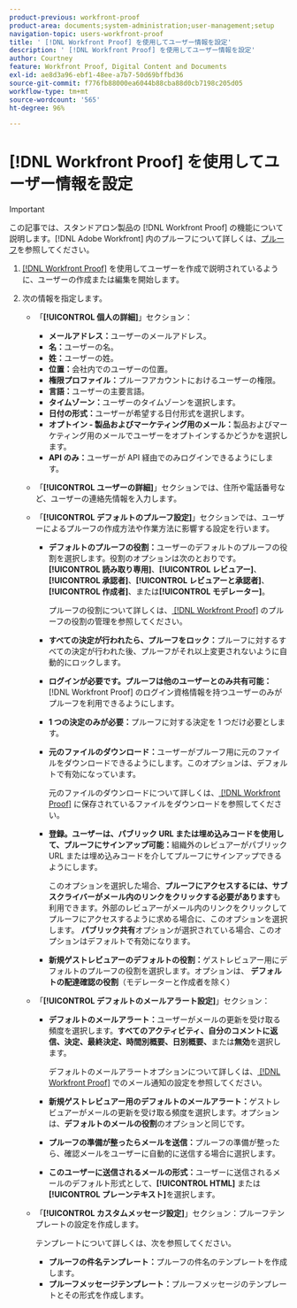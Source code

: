 ```yaml
---
product-previous: workfront-proof
product-area: documents;system-administration;user-management;setup
navigation-topic: users-workfront-proof
title: ' [!DNL Workfront Proof] を使用してユーザー情報を設定'
description: ' [!DNL Workfront Proof] を使用してユーザー情報を設定'
author: Courtney
feature: Workfront Proof, Digital Content and Documents
exl-id: ae8d3a96-ebf1-48ee-a7b7-50d69bffbd36
source-git-commit: f776fb88000ea6044b88cba88d0cb7198c205d05
workflow-type: tm+mt
source-wordcount: '565'
ht-degree: 96%

---
```


# [!DNL Workfront Proof] を使用してユーザー情報を設定

>[!IMPORTANT]
>
>この記事では、スタンドアロン製品の [!DNL Workfront Proof] の機能について説明します。[!DNL Adobe Workfront] 内のプルーフについて詳しくは、[プルーフ](../../../review-and-approve-work/proofing/proofing.md)を参照してください。

1. [ [!DNL Workfront Proof]](../../../workfront-proof/wp-mnguserscontacts/users/create-users.md) を使用してユーザーを作成で説明されているように、ユーザーの作成または編集を開始します。
1. 次の情報を指定します。

   * 「**[!UICONTROL 個人の詳細]**」セクション：

      * **メールアドレス：**&#x200B;ユーザーのメールアドレス。
      * **名：**&#x200B;ユーザーの名。
      * **姓：**&#x200B;ユーザーの姓。
      * **位置：**&#x200B;会社内でのユーザーの位置。
      * **権限プロファイル：**&#x200B;プルーフアカウントにおけるユーザーの権限。
      * **言語：**&#x200B;ユーザーの主要言語。
      * **タイムゾーン：**&#x200B;ユーザーのタイムゾーンを選択します。
      * **日付の形式：**&#x200B;ユーザーが希望する日付形式を選択します。
      * **オプトイン - 製品およびマーケティング用のメール：**&#x200B;製品およびマーケティング用のメールでユーザーをオプトインするかどうかを選択します。
      * **API のみ：**&#x200B;ユーザーが API 経由でのみログインできるようにします。

   * 「**[!UICONTROL ユーザーの詳細]**」セクションでは、住所や電話番号など、ユーザーの連絡先情報を入力します。
   * 「**[!UICONTROL デフォルトのプルーフ設定]**」セクションでは、ユーザーによるプルーフの作成方法や作業方法に影響する設定を行います。

      * **デフォルトのプルーフの役割：**&#x200B;ユーザーのデフォルトのプルーフの役割を選択します。役割のオプションは次のとおりです。**[!UICONTROL 読み取り専用]**、**[!UICONTROL レビュアー]**、**[!UICONTROL 承認者]**、**[!UICONTROL レビュアーと承認者]**、**[!UICONTROL 作成者]**、または&#x200B;**[!UICONTROL モデレーター]**。

        プルーフの役割について詳しくは、[ [!DNL Workfront Proof]](../../../workfront-proof/wp-work-proofsfiles/share-proofs-and-files/manage-proof-roles.md) のプルーフの役割の管理を参照してください。

      * **すべての決定が行われたら、プルーフをロック：**&#x200B;プルーフに対するすべての決定が行われた後、プルーフがそれ以上変更されないように自動的にロックします。
      * **ログインが必要です。プルーフは他のユーザーとのみ共有可能：**[!DNL Workfront Proof] のログイン資格情報を持つユーザーのみがプルーフを利用できるようにします。
      * **1 つの決定のみが必要：**&#x200B;プルーフに対する決定を 1 つだけ必要とします。
      * **元のファイルのダウンロード：**&#x200B;ユーザーがプルーフ用に元のファイルをダウンロードできるようにします。このオプションは、デフォルトで有効になっています。

        元のファイルのダウンロードについて詳しくは、[ [!DNL Workfront Proof]](../../../workfront-proof/wp-work-proofsfiles/manage-your-work/download-files-stored.md) に保存されているファイルをダウンロードを参照してください。

        <!--      
        <li data-mc-conditions="QuicksilverOrClassic.Draft mode"><strong>Public sharing. The proof can be shared via a public URL or embedded code:</strong>Enables the user to share proofs via a public URL or embed code.<br>This option is enabled by default but is not available if the&nbsp;<strong>Login required</strong>option is selected.<br>For more information on sharing proofs, see "<a href="../../../workfront-proof/wp-work-proofsfiles/share-proofs-and-files/share-public-url.md" class="MCXref xref" xrefformat="{para}">Share the Public URL in Workfront Proof</a>."</li>      
        -->

      * **登録。ユーザーは、パブリック URL または埋め込みコードを使用して、プルーフにサインアップ可能：**&#x200B;組織外のレビュアーがパブリック URL または埋め込みコードを介してプルーフにサインアップできるようにします。

        このオプションを選択した場合、**プルーフにアクセスするには、サブスクライバーがメール内のリンクをクリックする必要があります**も利用できます。外部のレビュアーがメール内のリンクをクリックしてプルーフにアクセスするように求める場合に、このオプションを選択します。
**パブリック共有**&#x200B;オプションが選択されている場合、このオプションはデフォルトで有効になります。

      * **新規ゲストレビュアーのデフォルトの役割：**&#x200B;ゲストレビュアー用にデフォルトのプルーフの役割を選択します。オプションは、 **デフォルトの配達確認の役割**（モデレーターと作成者を除く）

   * 「**[!UICONTROL デフォルトのメールアラート設定]**」セクション：

      * **デフォルトのメールアラート：**&#x200B;ユーザーがメールの更新を受け取る頻度を選択します。**すべてのアクティビティ、自分のコメントに返信、決定、最終決定、時間別概要、日別概要、**&#x200B;または&#x200B;**無効**&#x200B;を選択します。

        デフォルトのメールアラートオプションについて詳しくは、[ [!DNL Workfront Proof]](../../../workfront-proof/wp-emailsntfctns/email-alerts/config-email-notification-settings-wp.md) でのメール通知の設定を参照してください。

      * **新規ゲストレビュアー用のデフォルトのメールアラート：**&#x200B;ゲストレビュアーがメールの更新を受け取る頻度を選択します。オプションは、**デフォルトのメールの役割**&#x200B;のオプションと同じです。

      * **プルーフの準備が整ったらメールを送信：**&#x200B;プルーフの準備が整ったら、確認メールをユーザーに自動的に送信する場合に選択します。
      * **このユーザーに送信されるメールの形式：**&#x200B;ユーザーに送信されるメールのデフォルト形式として、**[!UICONTROL HTML]** または&#x200B;**[!UICONTROL プレーンテキスト]**&#x200B;を選択します。

   * 「**[!UICONTROL カスタムメッセージ設定]**」セクション：プルーフテンプレートの設定を作成します。

     テンプレートについて詳しくは、次を参照してください。

      * **プルーフの件名テンプレート：**&#x200B;プルーフの件名のテンプレートを作成します。
      * **プルーフメッセージテンプレート：**&#x200B;プルーフメッセージのテンプレートとその形式を作成します。
